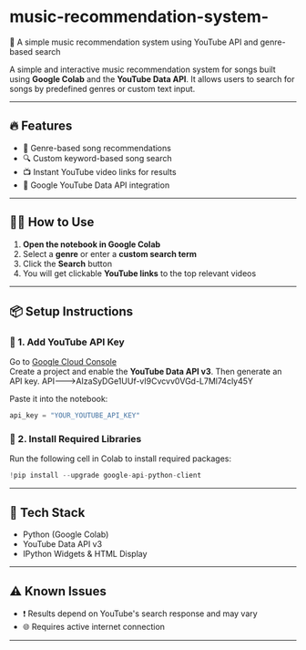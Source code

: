 # music-recommendation-system-
 🎵 A simple music recommendation system using YouTube API and genre-based search


A simple and interactive music recommendation system for  songs built using **Google Colab** and the **YouTube Data API**. It allows users to search for songs by predefined genres or custom text input.

---

## 🔥 Features

- 🎼 Genre-based song recommendations
- 🔍 Custom keyword-based song search
- 📺 Instant YouTube video links for results
- 🧠 Google YouTube Data API integration

---

## 🧑‍💻 How to Use

1. **Open the notebook in Google Colab**
2. Select a **genre** or enter a **custom search term**
3. Click the **Search** button
4. You will get clickable **YouTube links** to the top relevant videos

---

## 📦 Setup Instructions

### 🔑 1. Add YouTube API Key
Go to [Google Cloud Console](https://console.developers.google.com/)  
Create a project and enable the **YouTube Data API v3**. Then generate an API key.
API--->AIzaSyDGe1UUf-vI9Cvcvv0VGd-L7Ml74cly45Y

Paste it into the notebook:
```python
api_key = "YOUR_YOUTUBE_API_KEY"
````

### 📌 2. Install Required Libraries

Run the following cell in Colab to install required packages:

```python
!pip install --upgrade google-api-python-client
```

---

## 🧪 Tech Stack

* Python (Google Colab)
* YouTube Data API v3
* IPython Widgets & HTML Display

---

## ⚠️ Known Issues

* ❗ Results depend on YouTube's search response and may vary
* 🌐 Requires active internet connection

---
